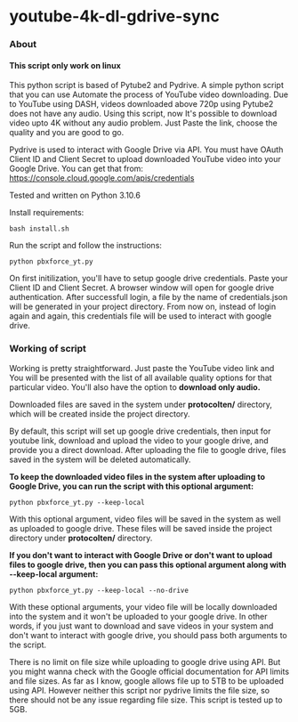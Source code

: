 # youtube-4k-dl-gdrive-sync
### About
#### This script only work on linux

This python script is based of Pytube2 and Pydrive. A simple python script that you can use Automate the process of YouTube video downloading. Due to YouTube using DASH, videos downloaded above 720p using Pytube2 does not have any audio. Using this script, now It's possible to download video upto 4K without any audio problem. Just Paste the link, choose the quality and you are good to go.

Pydrive is used to interact with Google Drive via API. You must have OAuth Client ID and Client Secret to upload downloaded YouTube video into your Google Drive. You can get that from: https://console.cloud.google.com/apis/credentials

Tested and written on Python 3.10.6

Install requirements:

    bash install.sh

Run the script and follow the instructions:

    python pbxforce_yt.py

On first initilization, you'll have to setup google drive credentials. Paste your Client ID and Client Secret. A browser window will open for google drive authentication. After successfull login, a file by the name of credentials.json will be generated in your project directory. From now on, instead of login again and again, this credentials file will be used to interact with google drive.

### Working of script

Working is pretty straightforward. Just paste the YouTube video link and You will be presented with the list of all available quality options for that particular video. You'll also have the option to <b>download only audio.</b> 

Downloaded files are saved in the system under <b>protocolten/</b> directory, which will be created inside the project directory.

By default, this script will set up google drive credentials, then input for youtube link, download and upload the video to your google drive, and provide you a direct download. After uploading the file to google drive, files saved in the system will be deleted automatically.

<b>To keep the downloaded video files in the system after uploading to Google Drive, you can run the script with this optional argument:</b>

    python pbxforce_yt.py --keep-local
    
With this optional argument, video files will be saved in the system as well as uploaded to google drive. These files will be saved inside the project directory under <b>protocolten/</b> directory.

<b>If you don't want to interact with Google Drive or don't want to upload files to google drive, then you can pass this optional argument along with --keep-local argument:</b>

    python pbxforce_yt.py --keep-local --no-drive
    
With these optional arguments, your video file will be locally downloaded into the system and it won't be uploaded to your google drive. In other words, if you just want to download and save videos in your system and don't want to interact with google drive, you should pass both arguments to the script.

There is no limit on file size while uploading to google drive using API. But you might wanna check with the Google official documentation for API limits and file sizes. As far as I know, google allows file up to 5TB to be uploaded using API. However neither this script nor pydrive limits the file size, so there should not be any issue regarding file size. This script is tested up to 5GB.
